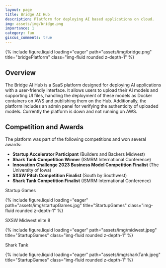 ```yaml
---
layout: page
title: Bridge AI Hub
description: Platform for deploying AI based applications on cloud.
img: assets/img/bridge.png
importance: 1
category: fun
giscus_comments: true
---
```


<div class="row">
    <div class="col-sm mt-3 mt-md-0">
        {% include figure.liquid loading="eager" path="assets/img/bridge.png" title="bridgePlatform" class="img-fluid rounded z-depth-1" %}
    </div>
</div>

## Overview

The Bridge AI Hub is a SaaS platform designed for deploying AI applications with a user-friendly interface. It allows users to upload their AI models and supporting UI files, handling the deployment of these models as Docker containers on AWS and publishing them on the Hub. Additionally, the platform includes an admin panel for verifying the authenticity of uploaded models. Currently the platform is down and not running on AWS.

## Competition and Awards

The platform was part of the following competitions and won several awards:

- **Startup Accelerator Participant** (Builders and Backers Midwest)
- **Shark Tank Competition Winner** (ISMRM International Conference)
- **Innovation Challenge 2023 Business Model Competition Finalist** (The University of Iowa)
- **SXSW Pitch Competition Finalist** (South by Southwest)
- **Shark Tank Competition Finalist** (ISMRM International Conference)

Startup Games

<div class="row">
    <div class="col-sm mt-3 mt-md-0">
        {% include figure.liquid loading="eager" path="assets/img/startupGames.jpg" title="StartupGames" class="img-fluid rounded z-depth-1" %}
    </div>
</div>

SXSW Midwest elite 8

<div class="row">
    <div class="col-sm mt-3 mt-md-0">
        {% include figure.liquid loading="eager" path="assets/img/midwest.jpeg" title="StartupGames" class="img-fluid rounded z-depth-1" %}
    </div>
</div>

Shark Tank

<div class="row">
    <div class="col-sm mt-3 mt-md-0">
        {% include figure.liquid loading="eager" path="assets/img/sharkTank.jpeg" title="StartupGames" class="img-fluid rounded z-depth-1" %}
    </div>
</div>
